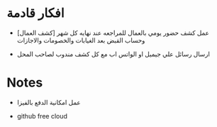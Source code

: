 # افكار قادمة

-  [كشف العمال] عمل كشف حضور يومي بالعمال للمراجعه عند نهايه كل شهر وحساب القبض بعد الغيابات والخصومات والاجازات

-  ارسال رسائل علي جيميل او الواتس اب مع كل كشف مندوب لصاحب المحل

# Notes

-  عمل امكانية الدفع بالفيزا

-  github free cloud
